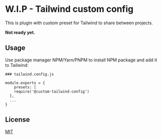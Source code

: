 # W.I.P -  Tailwind custom config

This is plugin with custom preset for Tailwind to share between projects.

**Not ready yet.**

## Usage

Use package manager NPM/Yarn/PNPM to install NPM package and add it to Tailwind:

```
### tailwind.config.js

module.exports = {
    presets: [
    require('@custom-tailwind-config')
  ],
  ...
}
```

## License
[MIT](https://choosealicense.com/licenses/mit/)